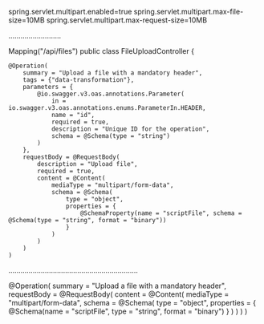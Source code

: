 spring.servlet.multipart.enabled=true
spring.servlet.multipart.max-file-size=10MB
spring.servlet.multipart.max-request-size=10MB


..........................


Mapping("/api/files")
public class FileUploadController {

    @Operation(
        summary = "Upload a file with a mandatory header",
        tags = {"data-transformation"},
        parameters = {
            @io.swagger.v3.oas.annotations.Parameter(
                in = io.swagger.v3.oas.annotations.enums.ParameterIn.HEADER,
                name = "id",
                required = true,
                description = "Unique ID for the operation",
                schema = @Schema(type = "string")
            )
        },
        requestBody = @RequestBody(
            description = "Upload file",
            required = true,
            content = @Content(
                mediaType = "multipart/form-data",
                schema = @Schema(
                    type = "object",
                    properties = {
                        @SchemaProperty(name = "scriptFile", schema = @Schema(type = "string", format = "binary"))
                    }
                )
            )
        )
    )



................................................................


@Operation(
        summary = "Upload a file with a mandatory header",
        requestBody = @RequestBody(
            content = @Content(
                mediaType = "multipart/form-data",
                schema = @Schema(
                    type = "object",
                    properties = {
                        @Schema(name = "scriptFile", type = "string", format = "binary")
                    }
                )
            )
        )
    )
